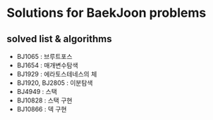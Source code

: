 # Solutions for BaekJoon problems

## solved list & algorithms

* BJ1065 : 브루트포스
* BJ1654 : 매개변수탐색
* BJ1929 : 에라토스테네스의 체
* BJ1920, BJ2805 : 이분탐색
* BJ4949 : 스택
* BJ10828 : 스택 구현
* BJ10866 : 덱 구현
